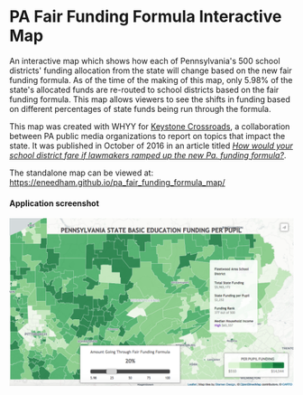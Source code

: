 # PA Fair Funding Formula Interactive Map

An interactive map which shows how each of Pennsylvania's 500 school districts' funding allocation from the state will change based on the new fair funding formula. As of the time of the making of this map, only 5.98% of the state's allocated funds are re-routed to school districts based on the fair funding formula. This map allows viewers to see the shifts in funding based on different percentages of state funds being run through the formula. 

This map was created with WHYY for [Keystone Crossroads](https://whyy.org/programs/keystone-crossroads/), a collaboration between PA public media organizations to report on topics that impact the state. It was published in October of 2016 in an article titled [*How would your school district fare if lawmakers ramped up the new Pa. funding formula?*](https://whyy.org/articles/how-would-your-school-district-fare-if-lawmakers-ramped-up-the-new-pa-funding-formula/).

The standalone map can be viewed at: https://eneedham.github.io/pa_fair_funding_formula_map/

#### Application screenshot
<img src="images/map-view.png">
